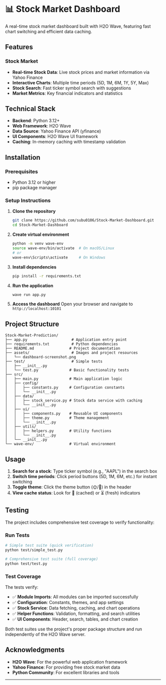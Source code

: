 # 📊 Stock Market Dashboard
A real-time stock market dashboard built with H2O Wave, featuring fast chart switching and efficient data caching.

## Features

### Stock Market
- **Real-time Stock Data**: Live stock prices and market information via Yahoo Finance
- **Interactive Charts**: Multiple time periods (5D, 1M, 6M, 1Y, 5Y, Max)
- **Stock Search**: Fast ticker symbol search with suggestions
- **Market Metrics**: Key financial indicators and statistics

## Technical Stack

- **Backend**: Python 3.12+
- **Web Framework**: H2O Wave
- **Data Source**: Yahoo Finance API (yfinance)
- **UI Components**: H2O Wave UI framework
- **Caching**: In-memory caching with timestamp validation

## Installation

### Prerequisites
- Python 3.12 or higher
- pip package manager

### Setup Instructions

1. **Clone the repository**
   ```bash
   git clone https://github.com/subu0106/Stock-Market-Dashboard.git
   cd Stock-Market-Dashboard
   ```

2. **Create virtual environment**
   ```bash
   python -m venv wave-env
   source wave-env/bin/activate  # On macOS/Linux
   # or
   wave-env\Scripts\activate     # On Windows
   ```

3. **Install dependencies**
   ```bash
   pip install -r requirements.txt
   ```

4. **Run the application**
   ```bash
   wave run app.py
   ```

5. **Access the dashboard**
   Open your browser and navigate to `http://localhost:10101`

## Project Structure

```
Stock-Market-Prediction/
├── app.py                    # Application entry point
├── requirements.txt          # Python dependencies
├── README.md                # Project documentation
├── assets/                   # Images and project resources
│   └── dashboard-screenshot.png
├── test/                     # Simple tests
│   ├── __init__.py
│   └── test.py              # Basic functionality tests
├── src/
│   ├── main.py              # Main application logic
│   ├── config/
│   │   ├── constants.py     # Configuration constants
│   │   └── __init__.py
│   ├── data/
│   │   ├── stock_service.py # Stock data service with caching
│   │   └── __init__.py
│   ├── ui/
│   │   ├── components.py    # Reusable UI components
│   │   ├── theme.py         # Theme management
│   │   └── __init__.py
│   ├── utils/
│   │   ├── helpers.py       # Utility functions
│   │   └── __init__.py
│   └── __init__.py
└── wave-env/                # Virtual environment
```

## Usage

1. **Search for a stock**: Type ticker symbol (e.g., "AAPL") in the search box
2. **Switch time periods**: Click period buttons (5D, 1M, 6M, etc.) for instant switching
3. **Toggle theme**: Click the theme button (🌞/🌙) in the header
4. **View cache status**: Look for 🚀 (cached) or ⏳ (fresh) indicators

## Testing

The project includes comprehensive test coverage to verify functionality:

### Run Tests

```bash
# Simple test suite (quick verification)
python test/simple_test.py

# Comprehensive test suite (full coverage)
python test/test.py
```

### Test Coverage

The tests verify:

- ✅ **Module Imports**: All modules can be imported successfully
- ✅ **Configuration**: Constants, themes, and app settings  
- ✅ **Stock Service**: Data fetching, caching, and chart operations
- ✅ **Helper Functions**: Validation, formatting, and search utilities
- ✅ **UI Components**: Header, search, tables, and chart creation

Both test suites use the project's proper package structure and run independently of the H2O Wave server.

## Acknowledgments

- **H2O Wave**: For the powerful web application framework
- **Yahoo Finance**: For providing free stock market data
- **Python Community**: For excellent libraries and tools

---
